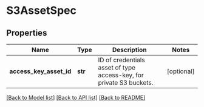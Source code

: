 # S3AssetSpec

## Properties
Name | Type | Description | Notes
------------ | ------------- | ------------- | -------------
**access_key_asset_id** | **str** | ID of credentials asset of type access-key, for private S3 buckets. | [optional] 

[[Back to Model list]](../README.md#documentation-for-models) [[Back to API list]](../README.md#documentation-for-api-endpoints) [[Back to README]](../README.md)

